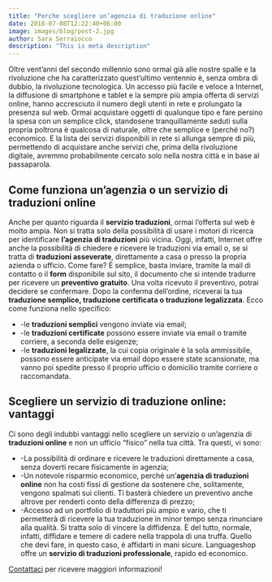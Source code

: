 ```yaml
---
title: "Perche scegliere un’agenzia di traduzione online"
date: 2018-07-08T12:22:40+06:00
image: images/blog/post-2.jpg
author: Sara Serraiocco
description: "This is meta description"
---
```

Oltre vent’anni del secondo millennio sono ormai già alle nostre spalle e la rivoluzione che ha caratterizzato quest’ultimo ventennio è, senza ombra di dubbio, la rivoluzione tecnologica. Un accesso più facile e veloce a Internet, la diffusione di smartphone e tablet e la sempre più ampia offerta di servizi online, hanno accresciuto il numero degli utenti in rete e prolungato la presenza sul web.
Ormai acquistare oggetti di qualunque tipo e fare persino la spesa con un semplice click, standosene tranquillamente seduti sulla propria poltrona è qualcosa di naturale, oltre che semplice e (perché no?) economico. E la lista dei servizi disponibili in rete si allunga sempre di più, permettendo di acquistare anche servizi che, prima della rivoluzione digitale, avremmo probabilmente cercato solo nella nostra città e in base al passaparola.
## Come funziona un’agenzia o un servizio di traduzioni online
Anche per quanto riguarda il **servizio traduzioni**, ormai l’offerta sul web è molto ampia. Non si tratta solo della possibilità di usare i motori di ricerca per identificare **l’agenzia di traduzioni** più vicina. Oggi, infatti, Internet offre anche la possibilità di chiedere e ricevere le traduzioni via email o, se si tratta di **traduzioni asseverate**, direttamente a casa o presso la propria azienda o ufficio. 
Come fare? È semplice, basta inviare, tramite la mail di contatto o il **form** disponibile sul sito, il documento che si intende tradurre per ricevere un **preventivo gratuito**. Una volta ricevuto il preventivo, potrai decidere se confermare. Dopo la conferma dell’ordine, riceverai la tua **traduzione semplice, traduzione certificata o traduzione legalizzata**.
Ecco come funziona nello specifico:
- -le **traduzioni semplici** vengono inviate via email;
- -le **traduzioni certificate** possono essere inviate via email o tramite corriere, a seconda delle esigenze;
- -le **traduzioni legalizzate**, la cui copia originale è la sola ammissibile, possono essere anticipate via email dopo essere state scansionate, ma vanno poi spedite presso il proprio ufficio o domicilio tramite corriere o raccomandata.
## Scegliere un servizio di traduzione online: vantaggi
Ci sono degli indubbi vantaggi nello scegliere un servizio o un’agenzia di **traduzioni online** e non un ufficio “fisico” nella tua città. Tra questi, vi sono:
- -La possibilità di ordinare e ricevere le traduzioni direttamente a casa, senza doverti recare fisicamente in agenzia;
- -Un notevole risparmio economico, perché un’**agenzia di traduzioni online** non ha costi fissi di gestione da sostenere che, solitamente, vengono spalmati sui clienti. Ti basterà chiedere un preventivo anche altrove per renderti conto della differenza di prezzo;
- -Accesso ad un portfolio di traduttori più ampio e vario, che ti permetterà di ricevere la tua traduzione in minor tempo senza rinunciare alla qualità.
Si tratta solo di vincere la diffidenza. È del tutto, normale, infatti, diffidare e temere di cadere nella trappola di una truffa. Quello che devi fare, in questo caso, è affidarti in mani sicure.
Languageshop offre un **servizio di traduzioni professionale**, rapido ed economico.

[Contattaci](#call-to-action "Contattaci") per ricevere maggiori informazioni!  
